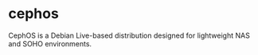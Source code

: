 # cephos
CephOS is a Debian Live-based distribution designed for lightweight NAS and SOHO environments. 
